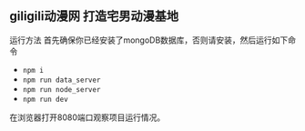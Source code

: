 ## giligili动漫网 打造宅男动漫基地

运行方法
首先确保你已经安装了mongoDB数据库，否则请安装，然后运行如下命令
- `npm i`
- `npm run data_server`
- `npm run node_server`
- `npm run dev`

在浏览器打开8080端口观察项目运行情况。